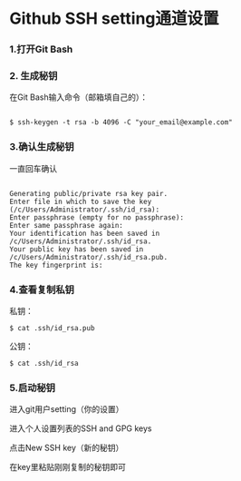 # Github SSH setting通道设置

### 1.打开Git Bash

### 2. 生成秘钥

在Git Bash输入命令（邮箱填自己的）：

```

$ ssh-keygen -t rsa -b 4096 -C "your_email@example.com"

```

### 3.确认生成秘钥

一直回车确认

```

Generating public/private rsa key pair.
Enter file in which to save the key (/c/Users/Administrator/.ssh/id_rsa):
Enter passphrase (empty for no passphrase):
Enter same passphrase again:
Your identification has been saved in /c/Users/Administrator/.ssh/id_rsa.
Your public key has been saved in /c/Users/Administrator/.ssh/id_rsa.pub.
The key fingerprint is:

```

### 4.查看复制私钥

私钥：
```
$ cat .ssh/id_rsa.pub
```

公钥：
```
$ cat .ssh/id_rsa
```

### 5.启动秘钥

进入git用户setting（你的设置）

进入个人设置列表的SSH and GPG keys

点击New SSH key（新的秘钥）

在key里粘贴刚刚复制的秘钥即可
